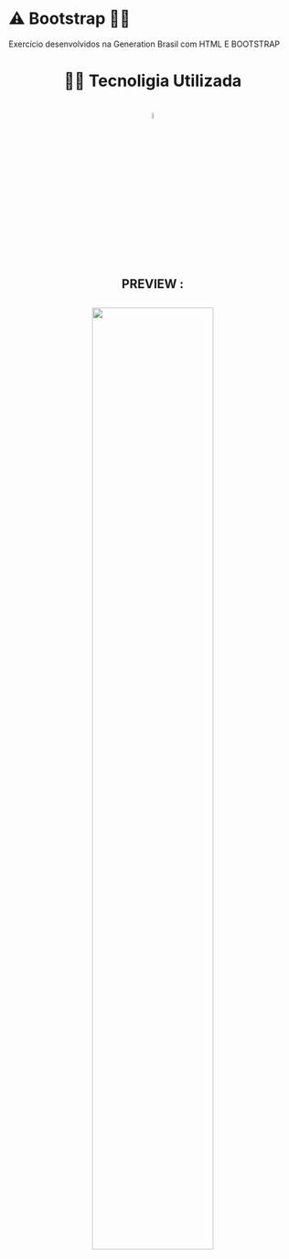 #  ⚠ Bootstrap 👨‍💻
Exercício desenvolvidos na Generation Brasil com HTML E BOOTSTRAP



  <h1  align="center">👨‍💻 Tecnoligia Utilizada <h1>
  
   <p align="center">
<img src="https://img.shields.io/badge/Bootstrap-563D7C?style=for-the-badge&logo=bootstrap&logoColor=white" style="width: 05%;">
</p>
<br>

  <h2  align="center"> PREVIEW  :<h2>
        
      
 <p align="center">
<img src="https://media.giphy.com/media/YkLc9Xfcyj3bcmBfIy/giphy.gif" style="width: 65%;">
</p>

